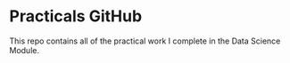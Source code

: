 # Practicals GitHub
This repo contains all of the practical work I complete in the Data Science Module.
